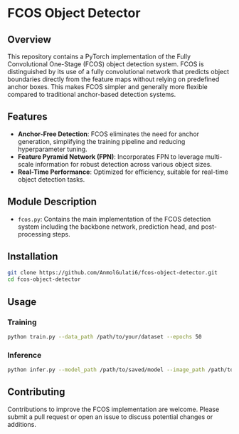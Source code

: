 # FCOS Object Detector

## Overview
This repository contains a PyTorch implementation of the Fully Convolutional One-Stage (FCOS) object detection system. FCOS is distinguished by its use of a fully convolutional network that predicts object boundaries directly from the feature maps without relying on predefined anchor boxes. This makes FCOS simpler and generally more flexible compared to traditional anchor-based detection systems.

## Features
- **Anchor-Free Detection**: FCOS eliminates the need for anchor generation, simplifying the training pipeline and reducing hyperparameter tuning.
- **Feature Pyramid Network (FPN)**: Incorporates FPN to leverage multi-scale information for robust detection across various object sizes.
- **Real-Time Performance**: Optimized for efficiency, suitable for real-time object detection tasks.

## Module Description
- `fcos.py`: Contains the main implementation of the FCOS detection system including the backbone network, prediction head, and post-processing steps.


## Installation
```bash
git clone https://github.com/AnmolGulati6/fcos-object-detector.git
cd fcos-object-detector
```

## Usage
### Training
```bash
python train.py --data_path /path/to/your/dataset --epochs 50
```

### Inference
```bash
python infer.py --model_path /path/to/saved/model --image_path /path/to/image.jpg
```

## Contributing
Contributions to improve the FCOS implementation are welcome. Please submit a pull request or open an issue to discuss potential changes or additions.

